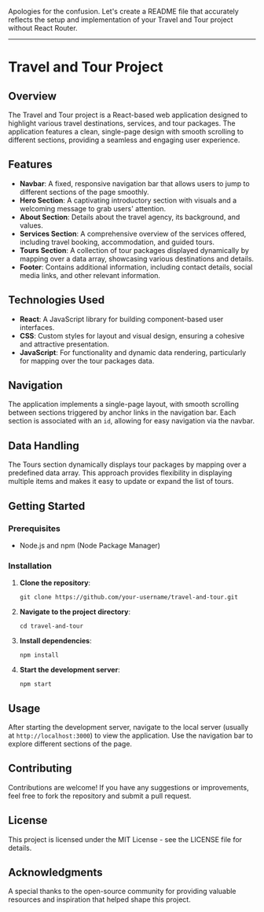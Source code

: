 Apologies for the confusion. Let's create a README file that accurately reflects the setup and implementation of your Travel and Tour project without React Router.

---

# Travel and Tour Project

## Overview

The Travel and Tour project is a React-based web application designed to highlight various travel destinations, services, and tour packages. The application features a clean, single-page design with smooth scrolling to different sections, providing a seamless and engaging user experience.

## Features

- **Navbar**: A fixed, responsive navigation bar that allows users to jump to different sections of the page smoothly.
- **Hero Section**: A captivating introductory section with visuals and a welcoming message to grab users' attention.
- **About Section**: Details about the travel agency, its background, and values.
- **Services Section**: A comprehensive overview of the services offered, including travel booking, accommodation, and guided tours.
- **Tours Section**: A collection of tour packages displayed dynamically by mapping over a data array, showcasing various destinations and details.
- **Footer**: Contains additional information, including contact details, social media links, and other relevant information.

## Technologies Used

- **React**: A JavaScript library for building component-based user interfaces.
- **CSS**: Custom styles for layout and visual design, ensuring a cohesive and attractive presentation.
- **JavaScript**: For functionality and dynamic data rendering, particularly for mapping over the tour packages data.

## Navigation

The application implements a single-page layout, with smooth scrolling between sections triggered by anchor links in the navigation bar. Each section is associated with an `id`, allowing for easy navigation via the navbar.

## Data Handling

The Tours section dynamically displays tour packages by mapping over a predefined data array. This approach provides flexibility in displaying multiple items and makes it easy to update or expand the list of tours.

## Getting Started

### Prerequisites

- Node.js and npm (Node Package Manager)

### Installation

1. **Clone the repository**:
   ```
   git clone https://github.com/your-username/travel-and-tour.git
   ```
2. **Navigate to the project directory**:
   ```
   cd travel-and-tour
   ```
3. **Install dependencies**:
   ```
   npm install
   ```
4. **Start the development server**:
   ```
   npm start
   ```

## Usage

After starting the development server, navigate to the local server (usually at `http://localhost:3000`) to view the application. Use the navigation bar to explore different sections of the page.

## Contributing

Contributions are welcome! If you have any suggestions or improvements, feel free to fork the repository and submit a pull request.

## License

This project is licensed under the MIT License - see the LICENSE file for details.

## Acknowledgments

A special thanks to the open-source community for providing valuable resources and inspiration that helped shape this project.
